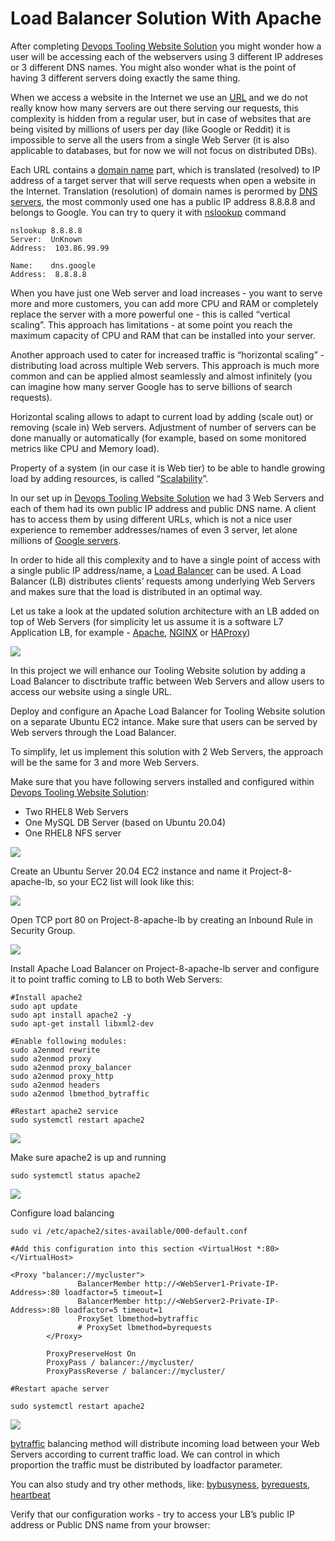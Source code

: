 # Load Balancer Solution With Apache

After completing [Devops Tooling Website Solution](https://github.com/samuelbartels20/devops-tooling-website-solution) you might wonder how a user will be accessing each of the webservers using 3 different IP addreses or 3 different DNS names. You might also wonder what is the point of having 3 different servers doing exactly the same thing.

When we access a website in the Internet we use an [URL](https://en.wikipedia.org/wiki/URL) and we do not really know how many servers are out there serving our requests, this complexity is hidden from a regular user, but in case of websites that are being visited by millions of users per day (like Google or Reddit) it is impossible to serve all the users from a single Web Server (it is also applicable to databases, but for now we will not focus on distributed DBs).

Each URL contains a [domain name](https://en.wikipedia.org/wiki/Domain_name) part, which is translated (resolved) to IP address of a target server that will serve requests when open a website in the Internet. Translation (resolution) of domain names is perormed by [DNS servers](https://en.wikipedia.org/wiki/Domain_Name_System), the most commonly used one has a public IP address 8.8.8.8 and belongs to Google. You can try to query it with [nslookup](https://en.wikipedia.org/wiki/Nslookup) command

```
nslookup 8.8.8.8
Server:  UnKnown
Address:  103.86.99.99

Name:    dns.google
Address:  8.8.8.8
```

When you have just one Web server and load increases - you want to serve more and more customers, you can add more CPU and RAM or completely replace the server with a more powerful one - this is called “vertical scaling”. This approach has limitations - at some point you reach the maximum capacity of CPU and RAM that can be installed into your server.

Another approach used to cater for increased traffic is “horizontal scaling” - distributing load across multiple Web servers. This approach is much more common and can be applied almost seamlessly and almost infinitely (you can imagine how many server Google has to serve billions of search requests).

Horizontal scaling allows to adapt to current load by adding (scale out) or removing (scale in) Web servers. Adjustment of number of servers can be done manually or automatically (for example, based on some monitored metrics like CPU and Memory load).

Property of a system (in our case it is Web tier) to be able to handle growing load by adding resources, is called “[Scalability](https://en.wikipedia.org/wiki/Scalability)”.

In our set up in [Devops Tooling Website Solution](https://github.com/samuelbartels20/devops-tooling-website-solution) we had 3 Web Servers and each of them had its own public IP address and public DNS name. A client has to access them by using different URLs, which is not a nice user experience to remember addresses/names of even 3 server, let alone millions of [Google servers](https://en.wikipedia.org/wiki/Google_data_centers).

In order to hide all this complexity and to have a single point of access with a single public IP address/name, a [Load Balancer](https://en.wikipedia.org/wiki/Load_balancing_(computing)) can be used. A Load Balancer (LB) distributes clients’ requests among underlying Web Servers and makes sure that the load is distributed in an optimal way.

Let us take a look at the updated solution architecture with an LB added on top of Web Servers (for simplicity let us assume it is a software L7 Application LB, for example - [Apache](https://httpd.apache.org/docs/2.4/mod/mod_proxy_balancer.html), [NGINX](https://docs.nginx.com/nginx/admin-guide/load-balancer/http-load-balancer/) or [HAProxy](http://www.haproxy.org/))

![](./images/architecture.png)

In this project we will enhance our Tooling Website solution by adding a Load Balancer to disctribute traffic between Web Servers and allow users to access our website using a single URL.

Deploy and configure an Apache Load Balancer for Tooling Website solution on a separate Ubuntu EC2 intance. Make sure that users can be served by Web servers through the Load Balancer.

To simplify, let us implement this solution with 2 Web Servers, the approach will be the same for 3 and more Web Servers.

Make sure that you have following servers installed and configured within [Devops Tooling Website Solution](https://github.com/samuelbartels20/devops-tooling-website-solution):

- Two RHEL8 Web Servers
- One MySQL DB Server (based on Ubuntu 20.04)
- One RHEL8 NFS server

![](./images/load.png)


Create an Ubuntu Server 20.04 EC2 instance and name it Project-8-apache-lb, so your EC2 list will look like this:

![](./images/load-apache.png)

Open TCP port 80 on Project-8-apache-lb by creating an Inbound Rule in Security Group.

![](./images/security.png)

Install Apache Load Balancer on Project-8-apache-lb server and configure it to point traffic coming to LB to both Web Servers:
```
#Install apache2
sudo apt update
sudo apt install apache2 -y
sudo apt-get install libxml2-dev

#Enable following modules:
sudo a2enmod rewrite
sudo a2enmod proxy
sudo a2enmod proxy_balancer
sudo a2enmod proxy_http
sudo a2enmod headers
sudo a2enmod lbmethod_bytraffic

#Restart apache2 service
sudo systemctl restart apache2
```

![](./images/install.png)

Make sure apache2 is up and running
```
sudo systemctl status apache2
```

![](./images/verify.png)

Configure load balancing
```
sudo vi /etc/apache2/sites-available/000-default.conf

#Add this configuration into this section <VirtualHost *:80>  </VirtualHost>

<Proxy "balancer://mycluster">
               BalancerMember http://<WebServer1-Private-IP-Address>:80 loadfactor=5 timeout=1
               BalancerMember http://<WebServer2-Private-IP-Address>:80 loadfactor=5 timeout=1
               ProxySet lbmethod=bytraffic
               # ProxySet lbmethod=byrequests
        </Proxy>

        ProxyPreserveHost On
        ProxyPass / balancer://mycluster/
        ProxyPassReverse / balancer://mycluster/

#Restart apache server

sudo systemctl restart apache2
```

![](./images/configure.png)

[bytraffic](https://httpd.apache.org/docs/2.4/mod/mod_lbmethod_bytraffic.html) balancing method will distribute incoming load between your Web Servers according to current traffic load. We can control in which proportion the traffic must be distributed by loadfactor parameter.

You can also study and try other methods, like: [bybusyness](https://httpd.apache.org/docs/2.4/mod/mod_lbmethod_bybusyness.html), [byrequests](https://httpd.apache.org/docs/2.4/mod/mod_lbmethod_byrequests.html), [heartbeat](https://httpd.apache.org/docs/2.4/mod/mod_lbmethod_heartbeat.html)

Verify that our configuration works - try to access your LB’s public IP address or Public DNS name from your browser:
```


